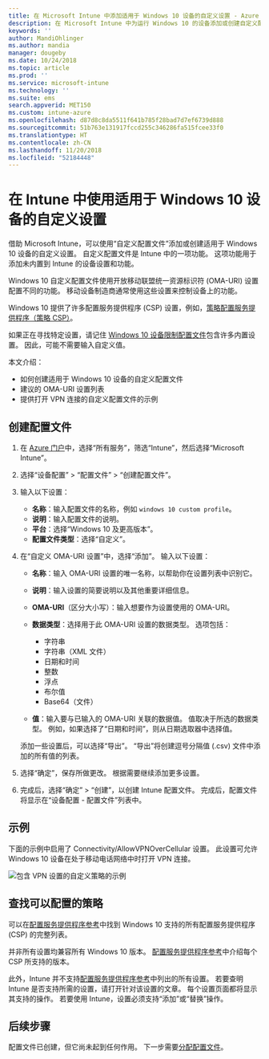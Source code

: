 ```yaml
---
title: 在 Microsoft Intune 中添加适用于 Windows 10 设备的自定义设置 - Azure | Microsoft Docs
description: 在 Microsoft Intune 中为运行 Windows 10 的设备添加或创建自定义配置文件，以使用 OMA-URI 设置。 使用自定义配置文件添加自定义设置。
keywords: ''
author: MandiOhlinger
ms.author: mandia
manager: dougeby
ms.date: 10/24/2018
ms.topic: article
ms.prod: ''
ms.service: microsoft-intune
ms.technology: ''
ms.suite: ems
search.appverid: MET150
ms.custom: intune-azure
ms.openlocfilehash: d87d8c8da5511f641b785f28bad7d7ef6739d888
ms.sourcegitcommit: 51b763e131917fccd255c346286fa515fcee33f0
ms.translationtype: HT
ms.contentlocale: zh-CN
ms.lasthandoff: 11/20/2018
ms.locfileid: "52184448"
---
```

# <a name="use-custom-settings-for-windows-10-devices-in-intune"></a>在 Intune 中使用适用于 Windows 10 设备的自定义设置

借助 Microsoft Intune，可以使用“自定义配置文件”添加或创建适用于 Windows 10 设备的自定义设置。 自定义配置文件是 Intune 中的一项功能。 这项功能用于添加未内置到 Intune 的设备设置和功能。

Windows 10 自定义配置文件使用开放移动联盟统一资源标识符 (OMA-URI) 设置配置不同的功能。 移动设备制造商通常使用这些设置来控制设备上的功能。 

Windows 10 提供了许多配置服务提供程序 (CSP) 设置，例如，[策略配置服务提供程序（策略 CSP）](https://technet.microsoft.com/itpro/windows/manage/how-it-pros-can-use-configuration-service-providers)。

如果正在寻找特定设置，请记住 [Windows 10 设备限制配置文件](device-restrictions-windows-10.md)包含许多内置设置。 因此，可能不需要输入自定义值。

本文介绍：

- 如何创建适用于 Windows 10 设备的自定义配置文件
- 建议的 OMA-URI 设置列表
- 提供打开 VPN 连接的自定义配置文件的示例

## <a name="create-the-profile"></a>创建配置文件

1. 在 [Azure 门户](https://portal.azure.com)中，选择“所有服务”，筛选“Intune”，然后选择“Microsoft Intune”。
2. 选择“设备配置” > “配置文件” > “创建配置文件”。
3. 输入以下设置：

    - **名称**：输入配置文件的名称，例如 `windows 10 custom profile`。
    - **说明**：输入配置文件的说明。
    - **平台**：选择“Windows 10 及更高版本”。
    - **配置文件类型**：选择“自定义”。

4. 在“自定义 OMA-URI 设置”中，选择“添加”。 输入以下设置：

    - **名称**：输入 OMA-URI 设置的唯一名称，以帮助你在设置列表中识别它。
    - **说明**：输入设置的简要说明以及其他重要详细信息。
    - **OMA-URI**（区分大小写）：输入想要作为设置使用的 OMA-URI。
    - **数据类型**：选择用于此 OMA-URI 设置的数据类型。 选项包括：

        - 字符串
        - 字符串（XML 文件）
        - 日期和时间
        - 整数
        - 浮点
        - 布尔值
        - Base64（文件）

    - **值**：输入要与已输入的 OMA-URI 关联的数据值。 值取决于所选的数据类型。 例如，如果选择了“日期和时间”，则从日期选取器中选择值。

    添加一些设置后，可以选择“导出”。 “导出”将创建逗号分隔值 (.csv) 文件中添加的所有值的列表。

5. 选择“确定”，保存所做更改。 根据需要继续添加更多设置。
6. 完成后，选择“确定” > “创建”，以创建 Intune 配置文件。 完成后，配置文件将显示在“设备配置 - 配置文件”列表中。

## <a name="example"></a>示例

下面的示例中启用了 Connectivity/AllowVPNOverCellular 设置。 此设置可允许 Windows 10 设备在处于移动电话网络中时打开 VPN 连接。

![包含 VPN 设置的自定义策略的示例](./media/custom-policy-example.png)

## <a name="find-the-policies-you-can-configure"></a>查找可以配置的策略

可以在[配置服务提供程序参考](https://msdn.microsoft.com/windows/hardware/commercialize/customize/mdm/configuration-service-provider-reference)中找到 Windows 10 支持的所有配置服务提供程序 (CSP) 的完整列表。

并非所有设置均兼容所有 Windows 10 版本。 [配置服务提供程序参考](https://msdn.microsoft.com/windows/hardware/commercialize/customize/mdm/configuration-service-provider-reference)中介绍每个 CSP 所支持的版本。

此外，Intune 并不支持[配置服务提供程序参考](https://msdn.microsoft.com/windows/hardware/commercialize/customize/mdm/configuration-service-provider-reference)中列出的所有设置。 若要查明 Intune 是否支持所需的设置，请打开针对该设置的文章。 每个设置页面都将显示其支持的操作。 若要使用 Intune，设置必须支持“添加”或“替换”操作。

## <a name="next-steps"></a>后续步骤

配置文件已创建，但它尚未起到任何作用。 下一步需要[分配配置文件](device-profile-assign.md)。
